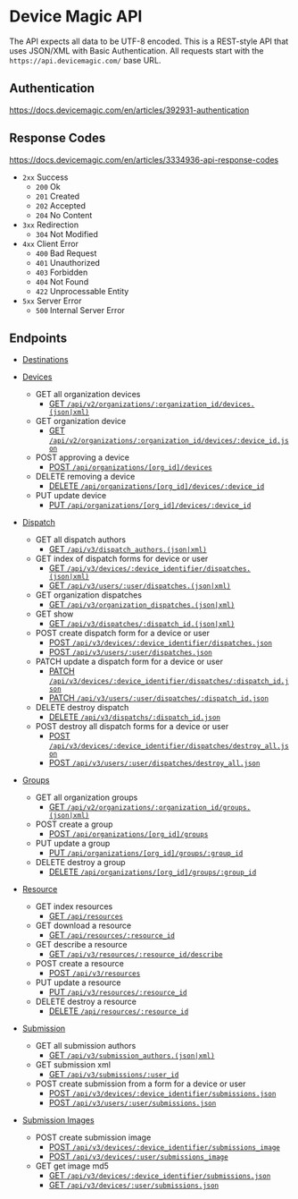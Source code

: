 # Device Magic API
The API expects all data to be UTF-8 encoded.
This is a REST-style API that uses JSON/XML with Basic Authentication.
All requests start with the `https://api.devicemagic.com/` base URL.

## Authentication

https://docs.devicemagic.com/en/articles/392931-authentication

## Response Codes
https://docs.devicemagic.com/en/articles/3334936-api-response-codes

* `2xx` Success
  * `200` Ok
  * `201` Created
  * `202` Accepted
  * `204` No Content
* `3xx` Redirection
  * `304` Not Modified
* `4xx` Client Error  
  * `400` Bad Request
  * `401` Unauthorized
  * `403` Forbidden
  * `404` Not Found
  * `422` Unprocessable Entity
* `5xx` Server Error
  * `500` Internal Server Error

## Endpoints

  * [Destinations](./doc/api/destinations.md)

  * [Devices](./doc/api/device.md)
    * GET all organization devices
      * [GET `/api/v2/organizations/:organization_id/devices.(json|xml)`](./doc/api/device.md#jsonxml-get-all-organization-devices)
    * GET organization device
      * [GET `/api/v2/organizations/:organization_id/devices/:device_id.json`](./doc/api/device.md#jsonxml-get-organization-device)
    * POST approving a device
      * [POST `/api/organizations/[org_id]/devices`](./doc/api/device.md#post-approving-a-device)
    * DELETE removing a device
      * [DELETE `/api/organizations/[org_id]/devices/:device_id`](./doc/api/devices.md#delete-removing-a-device)      
    * PUT update device
      * [PUT `/api/organizations/[org_id]/devices/:device_id`](./doc/api/devices.md#jsonxml-put-update-device)
  * [Dispatch](./doc/api/dispatch.md)
    * GET all dispatch authors
      * [GET `/api/v3/dispatch_authors.(json|xml)`](./doc/api/dispatch.md#jsonxml-get-all-dispatch-authors)
    * GET index of dispatch forms for device or user
      * [GET `/api/v3/devices/:device_identifier/dispatches.(json|xml)`](./doc/api/dispatch.md#jsonxml-get-index-dispatch-forms-for-a-device)
      * [GET `/api/v3/users/:user/dispatches.(json|xml)`](./doc/api/dispatch.md#jsonxml-get-index-dispatch-forms-for-a-user)
    * GET organization dispatches
      * [GET `/api/v3/organization_dispatches.(json|xml)`](./doc/api/dispatch.md#jsonxml-get-organization-dispatches)
    * GET show
      * [GET `/api/v3/dispatches/:dispatch_id.(json|xml)`](./doc/api/dispatch.md#jsonxml-get-show-dispatch)
    * POST create dispatch form for a device or user
      * [POST `/api/v3/devices/:device_identifier/dispatches.json`](./doc/api/dispatch.md#jsonxml-post-create-dispatch-form-for-a-device)
      * [POST `/api/v3/users/:user/dispatches.json`](./doc/api/dispatch.md#jsonxml-post-create-dispatch-form-for-a-user)
    * PATCH update a dispatch form for a device or user
      * [PATCH `/api/v3/devices/:device_identifier/dispatches/:dispatch_id.json`](./doc/api/dispatch.md#jsonxml-patch-update-dispatch-form-for-a-device)
      * [PATCH `/api/v3/users/:user/dispatches/:dispatch_id.json`](./doc/api/dispatch.md#jsonxml-patch-update-dispatch-form-for-a-user)
    * DELETE destroy dispatch
      * [DELETE `/api/v3/dispatchs/:dispatch_id.json`](./doc/api/dispatch.md#json-delete-destroy-dispatch)
    * POST destroy all dispatch forms for a device or user
      * [POST `/api/v3/devices/:device_identifier/dispatches/destroy_all.json`](./doc/api/dispatch.md#json-post-destroy-all-dispatch-forms-for-a-device)
      * [POST `/api/v3/users/:user/dispatches/destroy_all.json`](./doc/api/dispatch.md#json-post-destroy-all-dispatch-forms-for-a-user)
  * [Groups](./doc/api/group.md)
    * GET all organization groups
      * [GET `/api/v2/organizations/:organization_id/groups.(json|xml)`](./doc/api/group.md#jsonxml-get-all-organization-groups)
    * POST create a group
      * [POST `/api/organizations/[org_id]/groups`](./doc/api/group.md#jsonxml-post-create-group)
    * PUT update a group
      * [PUT `/api/organizations/[org_id]/groups/:group_id`](./doc/api/group.md#jsonxml-put-update-group)
    * DELETE destroy a group
      * [DELETE `/api/organizations/[org_id]/groups/:group_id`](./doc/api/group.md#delete-destroy-group)      

  * [Resource](./doc/api/resource.md)
    * GET index resources
      * [GET `/api/resources`](./doc/api/resource.md#jsonxml-get-index-resources)
    * GET download a resource
      * [GET `/api/resources/:resource_id`](./doc/api/resource.md#get-download-resource)
    * GET describe a resource
      * [GET `/api/v3/resources/:resource_id/describe`](./doc/api/resource.md#jsonxml-get-describe-resource)
    * POST create a resource
      * [POST `/api/v3/resources`](./doc/api/resource.md#json-post-create-resource)
    * PUT update a resource
      * [PUT `/api/v3/resources/:resource_id`](./doc/api/resource.md#json-put-update-resource)
    * DELETE destroy a resource
      * [DELETE `/api/resources/:resource_id`](./doc/api/resource.md#delete-destroy-resource)      
  * [Submission](./doc/api/submission.md)
    * GET all submission authors
      * [GET `/api/v3/submission_authors.(json|xml)`](./doc/api/submission.md#jsonxml-get-all-submission-authors)
    * GET submission xml
      * [GET `/api/v3/submissions/:user_id`](./doc/api/submission.md#xml-get-submission-xml)
    * POST create submission from a form for a device or user
      * [POST `/api/v3/devices/:device_identifier/submissions.json`](./doc/api/submission.md#json-post-create-submission-from-a-form-for-a-device)
      * [POST `/api/v3/users/:user/submissions.json`](./doc/api/submission.md#json-post-create-submission-from-a-form-for-a-user)
  * [Submission Images](./doc/api/submission_image.md)
    * POST create submission image  
      * [POST `/api/v3/devices/:device_identifier/submissions_image`](./doc/api/submission_image.md#post-create-submission-image-for-a-device)
      * [POST `/api/v3/devices/:user/submissions_image`](./doc/api/submission_image.md#post-create-submission-image-for-a-user)
    * GET get image md5  
      * [GET `/api/v3/devices/:device_identifier/submissions.json`](./doc/api/submission_image.md#get-submission-image-md5-for-a-device)
      * [GET `/api/v3/devices/:user/submissions.json`](./doc/api/submission_image.md#get-submission-image-md5-for-a-user)

